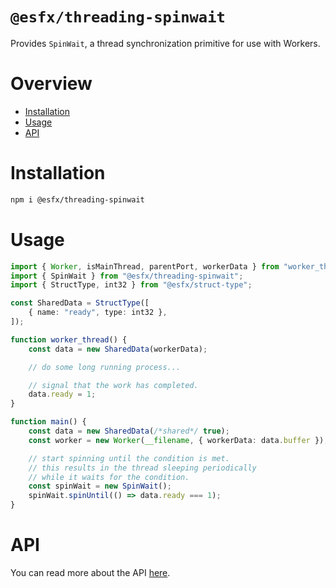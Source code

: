 # `@esfx/threading-spinwait`

Provides `SpinWait`, a thread synchronization primitive for use with Workers.

# Overview

* [Installation](#installation)
* [Usage](#usage)
* [API](#api)

# Installation

```sh
npm i @esfx/threading-spinwait
```

# Usage

```ts
import { Worker, isMainThread, parentPort, workerData } from "worker_threads";
import { SpinWait } from "@esfx/threading-spinwait";
import { StructType, int32 } from "@esfx/struct-type";

const SharedData = StructType([
    { name: "ready", type: int32 },
]);

function worker_thread() {
    const data = new SharedData(workerData);

    // do some long running process...

    // signal that the work has completed.
    data.ready = 1;
}

function main() {
    const data = new SharedData(/*shared*/ true);
    const worker = new Worker(__filename, { workerData: data.buffer });

    // start spinning until the condition is met.
    // this results in the thread sleeping periodically
    // while it waits for the condition.
    const spinWait = new SpinWait();
    spinWait.spinUntil(() => data.ready === 1);
}
```

# API

You can read more about the API [here](https://esfx.github.io/esfx/modules/struct_type.html).
